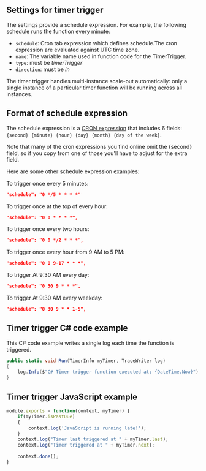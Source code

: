 ## Settings for timer trigger

The settings provide a schedule expression. For example, the following schedule runs the function every minute:

 - `schedule`: Cron tab expression which defines schedule.The cron expression are evaluated against UTC time zone.
 - `name`: The variable name used in function code for the TimerTrigger. 
 - `type`: must be *timerTrigger*
 - `direction`: must be *in*

The timer trigger handles multi-instance scale-out automatically: only a single instance of a particular timer function will be running across all instances.

## Format of schedule expression

The schedule expression is a [CRON expression](http://en.wikipedia.org/wiki/Cron#CRON_expression) that includes 6 fields:  `{second} {minute} {hour} {day} {month} {day of the week}`. 

Note that many of the cron expressions you find online omit the {second} field, so if you copy from one of those you'll have to adjust for the extra field. 

Here are some other schedule expression examples:

To trigger once every 5 minutes:

```json
"schedule": "0 */5 * * * *"
```

To trigger once at the top of every hour:

```json
"schedule": "0 0 * * * *",
```

To trigger once every two hours:

```json
"schedule": "0 0 */2 * * *",
```

To trigger once every hour from 9 AM to 5 PM:

```json
"schedule": "0 0 9-17 * * *",
```

To trigger At 9:30 AM every day:

```json
"schedule": "0 30 9 * * *",
```

To trigger At 9:30 AM every weekday:

```json
"schedule": "0 30 9 * * 1-5",
```

## Timer trigger C# code example

This C# code example writes a single log each time the function is triggered.

```csharp
public static void Run(TimerInfo myTimer, TraceWriter log)
{
    log.Info($"C# Timer trigger function executed at: {DateTime.Now}");    
}
```

## Timer trigger JavaScript example

```JavaScript
module.exports = function(context, myTimer) {
    if(myTimer.isPastDue)
    {
        context.log('JavaScript is running late!');
    }
    context.log("Timer last triggered at " + myTimer.last);
    context.log("Timer triggered at " + myTimer.next);
    
    context.done();
}
```